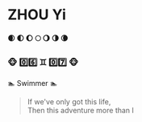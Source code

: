 # ZHOU Yi
#### 🌒 🌓 🌔 🌕 🌖 🌗 🌘 
### 🐵 0️⃣6️⃣ ♊ 0️⃣7️⃣ 🐵
🏊 Swimmer 🏊 

> If we've only got this life,     
> Then this adventure more than I
